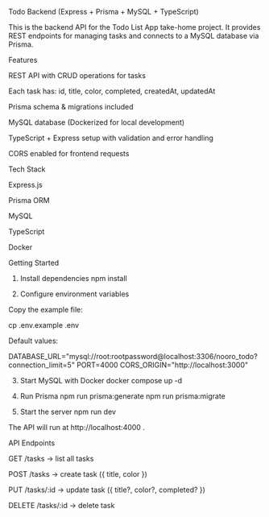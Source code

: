Todo Backend (Express + Prisma + MySQL + TypeScript)

This is the backend API for the Todo List App take-home project.
It provides REST endpoints for managing tasks and connects to a MySQL database via Prisma.

Features

REST API with CRUD operations for tasks

Each task has: id, title, color, completed, createdAt, updatedAt

Prisma schema & migrations included

MySQL database (Dockerized for local development)

TypeScript + Express setup with validation and error handling

CORS enabled for frontend requests

Tech Stack

Express.js

Prisma ORM

MySQL

TypeScript

Docker

Getting Started
1. Install dependencies
npm install

2. Configure environment variables

Copy the example file:

cp .env.example .env


Default values:

DATABASE_URL="mysql://root:rootpassword@localhost:3306/nooro_todo?connection_limit=5"
PORT=4000
CORS_ORIGIN="http://localhost:3000"

3. Start MySQL with Docker
docker compose up -d

4. Run Prisma
npm run prisma:generate
npm run prisma:migrate

5. Start the server
npm run dev


The API will run at http://localhost:4000
.

API Endpoints

GET /tasks → list all tasks

POST /tasks → create task ({ title, color })

PUT /tasks/:id → update task ({ title?, color?, completed? })

DELETE /tasks/:id → delete task
